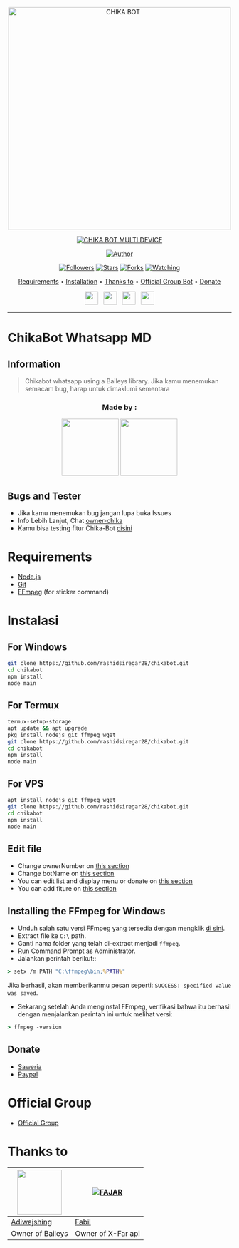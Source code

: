 <p align="center">
<img src="https://encrypted-tbn0.gstatic.com/images?q=tbn:ANd9GcStH_A0WKtnRtD_Bla6B71LjtP-GtYOkacYsg&usqp=CAU" alt="CHIKA BOT" width="500"/>


</p>
<p align="center">
<a href="#"><img title="CHIKA BOT MULTI DEVICE" src="https://img.shields.io/badge/CHIKA BOT MULTI DEVICE-green?colorA=%23ff0000&colorB=%23017e40&style=for-the-badge"></a>
</p>
<p align="center">
<a href="https://github.com/rashidsiregar28/chikabot"><img title="Author" src="https://img.shields.io/badge/Author-rashidsiregar28-red.svg?style=for-the-badge&logo=github"></a>
</p>
<p align="center">
<a href="https://github.com/rashidsiregar28/chikabot"><img title="Followers" src="https://img.shields.io/github/followers/rashidsiregar28?color=blue&style=flat-square"></a>
<a href="https://github.com/rashidsiregar28/chikabot"><img title="Stars" src="https://img.shields.io/github/stars/rashidsiregar28/chikabot?color=red&style=flat-square"></a>
<a href="https://github.com/rashidsiregar28/chikabot/network/members"><img title="Forks" src="https://img.shields.io/github/forks/rashidsiregar28/chikabot?color=red&style=flat-square"></a>
<a href="https://github.com/rashidsiregar28/chikabot/watchers"><img title="Watching" src="https://img.shields.io/github/watchers/rashidsiregar28/chikabot?label=Watchers&color=blue&style=flat-square"></a>
</p>

<p align="center">
  <a href="https://github.com/rashidsiregar28/chikabot#requirements">Requirements</a> •
  <a href="https://github.com/rashidsiregar28/chikabot#instalasi">Installation</a> •
  <a href="https://github.com/rashidsiregar28/chikabot#thanks-to">Thanks to</a> •
  <a href="https://github.com/rashidsiregar28/chikabot#Official-Group"> Official Group Bot</a> •
  <a href="https://github.com/rashidsiregar28/chikabot#donate">Donate</a>

<p align='center'>
   <a href="https://twitter.com/rashidsiregar28"><img height="30" src="https://github.com/TobyG74/TobyG74/blob/main/twitter.png?raw=true"></a>&nbsp;&nbsp;
   <a href="https://instagram.com/rashidsiregar28"><img height="30" src="https://github.com/TobyG74/TobyG74/blob/main/instagram.jpg?raw=true"></a>&nbsp;&nbsp;
   <a href="https://www.facebook.com/rashidsiregar28"><img height="30" src="https://github.com/TobyG74/TobyG74/blob/main/facebook.png?raw=true"></a>&nbsp;&nbsp;
   <a href="https://wa.me/628127668234?text=hello"><img height="30" src="https://encrypted-tbn0.gstatic.com/images?q=tbn:ANd9GcRBc_3WgZjWOtqdKZQbdkxUl5A31GZ_YC35zQ&usqp=CAU"></a>
</P>
</p>
</div>


---

# ChikaBot Whatsapp MD
## Information
> Chikabot whatsapp using a Baileys library.
> Jika kamu menemukan semacam bug, harap untuk dimaklumi sementara
>
>

<h3 align="center">Made by :</h3>
<p align="center">
  <a href="https://github.com/rashidsiregar28"><img src="https://avatars.githubusercontent.com/u/74960869?v=4" height="128" width="128" /></a>
  <a href="https://github.com/xfar05"><img src="https://avatars.githubusercontent.com/u/87578425?v=4" height="128" width="128" /></a>
</p>

## Bugs and Tester
* Jika kamu menemukan bug jangan lupa buka Issues
* Info Lebih Lanjut, Chat [owner-chika](https://wa.me/628127668234)
* Kamu bisa testing fitur Chika-Bot [disini](https://wa.me/6289513435428?text=.menu)

# Requirements
* [Node.js](https://nodejs.org/en/)
* [Git](https://git-scm.com/downloads)
* [FFmpeg](https://github.com/BtbN/FFmpeg-Builds/releases/download/autobuild-2020-12-08-13-03/ffmpeg-n4.3.1-26-gca55240b8c-win64-gpl-4.3.zip) (for sticker command)

# Instalasi
## For Windows
```bash
git clone https://github.com/rashidsiregar28/chikabot.git
cd chikabot
npm install
node main
```
## For Termux
```bash
termux-setup-storage
apt update && apt upgrade
pkg install nodejs git ffmpeg wget
git clone https://github.com/rashidsiregar28/chikabot.git
cd chikabot
npm install
node main
```

## For VPS
```bash
apt install nodejs git ffmpeg wget
git clone https://github.com/rashidsiregar28/chikabot.git
cd chikabot
npm install
node main
```

## Edit file
- Change ownerNumber on [this section](https://github.com/rashidsiregar28/chikabot/blob/7a7ebe69cf44686d8a577f616b38b5d299ffefcc/config.json#L2)
- Change botName on [this section](https://github.com/rashidsiregar28/chikabot/blob/7a7ebe69cf44686d8a577f616b38b5d299ffefcc/config.json#L3)
- You can edit list and display menu or donate on [this section](https://github.com/rashidsiregar28/chikabot/blob/main/help/ind.js)
- You can add fiture on [this section](https://github.com/rashidsiregar28/chikabot/tree/main/message)


## Installing the FFmpeg for Windows
* Unduh salah satu versi FFmpeg yang tersedia dengan mengklik [di sini](https://www.gyan.dev/ffmpeg/builds/).
* Extract file ke `C:\` path.
* Ganti nama folder yang telah di-extract menjadi `ffmpeg`.
* Run Command Prompt as Administrator.
* Jalankan perintah berikut::
```cmd
> setx /m PATH "C:\ffmpeg\bin;%PATH%"
```
Jika berhasil, akan memberikanmu pesan seperti: `SUCCESS: specified value was saved`.
* Sekarang setelah Anda menginstal FFmpeg, verifikasi bahwa itu berhasil dengan menjalankan perintah ini untuk melihat versi:
```cmd
> ffmpeg -version
```

## Donate
- [Saweria](https://saweria.co/rashidsiregar28)
- [Paypal](https://www.paypal.com/paypalme/rashidsiregar28)

# Official Group
- [Official Group](https://chat.whatsapp.com/JeyL5h04lEFJVCMNHdzrVL)

# Thanks to
<a href="https://github.com/adiwajshing"><img src="https://github.com/adiwajshing.png?size=100" width="100" height="100"></a> | [![FAJAR](http://github.com/xfar05.png?size=100)](http://github.com/xfar05)
----|----
[Adiwajshing](https://github.com/adiwajshing) | [Fabil](http://github.com/xfar05)
Owner of Baileys | Owner of X-Far api


